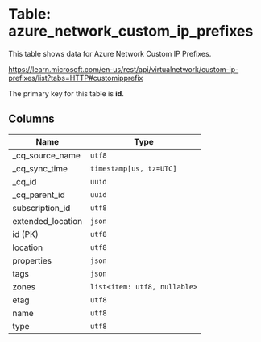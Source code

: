 # Table: azure_network_custom_ip_prefixes

This table shows data for Azure Network Custom IP Prefixes.

https://learn.microsoft.com/en-us/rest/api/virtualnetwork/custom-ip-prefixes/list?tabs=HTTP#customipprefix

The primary key for this table is **id**.

## Columns

| Name          | Type          |
| ------------- | ------------- |
|_cq_source_name|`utf8`|
|_cq_sync_time|`timestamp[us, tz=UTC]`|
|_cq_id|`uuid`|
|_cq_parent_id|`uuid`|
|subscription_id|`utf8`|
|extended_location|`json`|
|id (PK)|`utf8`|
|location|`utf8`|
|properties|`json`|
|tags|`json`|
|zones|`list<item: utf8, nullable>`|
|etag|`utf8`|
|name|`utf8`|
|type|`utf8`|